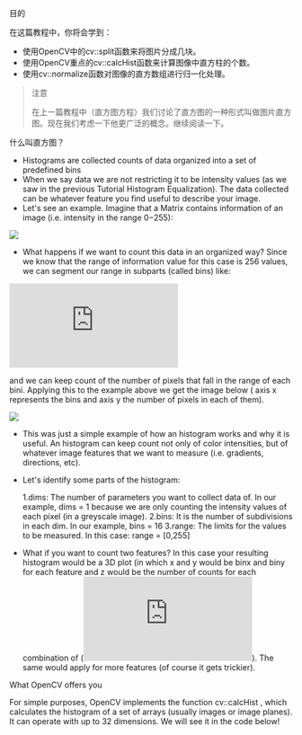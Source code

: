 目的

在这篇教程中，你将会学到：

* 使用OpenCV中的cv::split函数来将图片分成几块。
* 使用OpenCV重点的cv::calcHist函数来计算图像中直方柱的个数。
* 使用cv::normalize函数对图像的直方数组进行归一化处理。

> 注意
> 
> 在上一篇教程中（直方图方程）我们讨论了直方图的一种形式叫做图片直方图。现在我们考虑一下他更广泛的概念。继续阅读一下。

什么叫直方图？

* Histograms are collected counts of data organized into a set of predefined bins
* When we say data we are not restricting it to be intensity values (as we saw in the previous Tutorial Histogram Equalization). The data collected can be whatever feature you find useful to describe your image.
* Let's see an example. Imagine that a Matrix contains information of an image (i.e. intensity in the range 0−255):

![](https://docs.opencv.org/Histogram_Calculation_Theory_Hist0.jpg)

* What happens if we want to count this data in an organized way? Since we know that the range of information value for this case is 256 values, we can segment our range in subparts (called bins) like:

![](http://latex.codecogs.com/gif.latex?%5Cbegin%7Barray%7D%7Bl%7D%20%5B0%2C%20255%5D%20%3D%20%7B%20%5B0%2C%2015%5D%20%5Ccup%20%5B16%2C%2031%5D%20%5Ccup%20....%5Ccup%20%5B240%2C255%5D%20%7D%20%5C%5C%20range%20%3D%20%7B%20bin_%7B1%7D%20%5Ccup%20bin_%7B2%7D%20%5Ccup%20....%5Ccup%20bin_%7Bn%20%3D%2015%7D%20%7D%20%5Cend%7Barray%7D)

and we can keep count of the number of pixels that fall in the range of each bini. Applying this to the example above we get the image below ( axis x represents the bins and axis y the number of pixels in each of them).

![](https://docs.opencv.org/Histogram_Calculation_Theory_Hist1.jpg)

* This was just a simple example of how an histogram works and why it is useful. An histogram can keep count not only of color intensities, but of whatever image features that we want to measure (i.e. gradients, directions, etc).
* Let's identify some parts of the histogram:

    1.dims: The number of parameters you want to collect data of. In our example, dims = 1 because we are only counting the intensity values of each pixel (in a greyscale image).
    2.bins: It is the number of subdivisions in each dim. In our example, bins = 16
    3.range: The limits for the values to be measured. In this case: range = [0,255]

* What if you want to count two features? In this case your resulting histogram would be a 3D plot (in which x and y would be binx and biny for each feature and z would be the number of counts for each combination of (![](http://latex.codecogs.com/gif.latex?%28bin_%7Bx%7D%2C%20bin_%7By%7D%29)). The same would apply for more features (of course it gets trickier).

What OpenCV offers you

For simple purposes, OpenCV implements the function cv::calcHist , which calculates the histogram of a set of arrays (usually images or image planes). It can operate with up to 32 dimensions. We will see it in the code below!